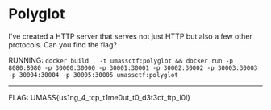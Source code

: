# Polyglot

I've created a HTTP server that serves not just HTTP but also a few other protocols. Can you find the flag?

RUNNING: `docker build . -t umassctf:polyglot && docker run -p 8080:8080 -p 30000:30000 -p 30001:30001 -p 30002:30002 -p 30003:30003 -p 30004:30004 -p 30005:30005 umassctf:polyglot`

---

FLAG: UMASS{us1ng_4_tcp_t1me0ut_t0_d3t3ct_ftp_l0l}